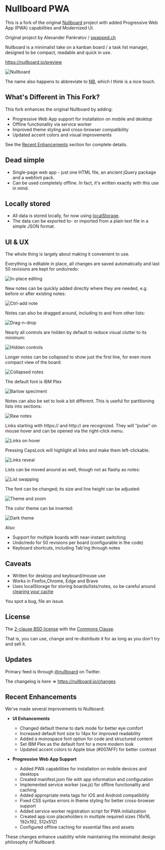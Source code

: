 # Nullboard PWA

This is a fork of the original [Nullboard](https://github.com/apankrat/nullboard) project with added Progressive Web App (PWA) capabilities and Modernized UI.

Original project by Alexander Pankratov / [swapped.ch](https://github.com/apankrat)

Nullboard is a minimalist take on a kanban board / a task list manager, designed to be compact, readable and quick in use.

https://nullboard.io/preview

![Nullboard](images/nullboard-example-alt.png)

The name also happens to abbreviate to [NB](https://en.wikipedia.org/wiki/Nota_bene), which I think is a nice touch.

## What's Different in This Fork?

This fork enhances the original Nullboard by adding:
- Progressive Web App support for installation on mobile and desktop
- Offline functionality via service worker
- Improved theme styling and cross-browser compatibility
- Updated accent colors and visual improvements

See the [Recent Enhancements](#recent-enhancements) section for complete details.

## Dead simple

* Single-page web app - just one HTML file, an ancient jQuery package and a webfont pack.
* Can be used completely offline. In fact, it's written exactly with this use in mind.

## Locally stored

* All data is stored locally, for now using [localStorage](https://developer.mozilla.org/en/docs/Web/API/Window/localStorage).
* The data can be exported to- or imported from a plain text file in a simple JSON format.


## UI & UX

The whole thing is largely about making it convenient to use.

Everything is editable in place, all changes are saved automatically and last 50 revisions are kept for undo/redo:

![In-place editing](images/nullboard-inplace-editing.gif)

New notes can be quickly added directly where they are needed, e.g. before or after existing notes:

![Ctrl-add note](images/nullboard-ctrl-add-note.gif)

Notes can also be dragged around, including to and from other lists:

![Drag-n-drop](images/nullboard-drag-n-drop.gif)

Nearly all controls are hidden by default to reduce visual clutter to its minimum:

![Hidden controls](images/nullboard-hidden-controls.gif)

Longer notes can be collapsed to show just the first line, for even more compact view of the board:

![Collapsed notes](images/nullboard-collapsed-notes.gif)

The default font is IBM Plex

![Barlow speciment](images/barlow-specimen.png)

Notes can also be set to look a bit different. This is useful for partitioning lists into sections:

![Raw notes](images/nullboard-raw-notes.gif)

Links starting with https:// and http:// are recognized. They will "pulse" on mouse hover and can be opened via the right-click menu.

![Links on hover](images/nullboard-links-on-hover.gif)

Pressing CapsLock will highlight all links and make them left-clickable.

![Links reveal](images/nullboard-links-reveal.gif)

Lists can be moved around as well, though not as flashy as notes:

![List swapping](images/nullboard-list-swap.gif)

The font can be changed; its size and line height can be adjusted:

![Theme and zoom](images/nullboard-ui-preferences.gif)

The color theme can be inverted:

![Dark theme](images/nullboard-dark-theme.gif)

Also:

* Support for multiple boards with near-instant switching
* Undo/redo for 50 revisions per board (configurable in the code)
* Keyboard shortcuts, including Tab'ing through notes

## Caveats

* Written for desktop and keyboard/mouse use
* Works in Firefox,Chrome, Edge and Brave
* Uses localStorage for storing boards/lists/notes, so be careful around [clearing your cache](https://stackoverflow.com/questions/9948284/how-persistent-is-localstorage)

You spot a bug, file an issue.

## License

The [2-clause BSD license](https://opensource.org/licenses/BSD-2-Clause/) with the [Commons Clause](https://commonsclause.com/).

That is, you can use, change and re-distribute it for as long as you don't try and sell it.

## Updates

Primary feed is through [@nullboard](https://twitter.com/nullboard) on Twitter.

The changelog is here => https://nullboard.io/changes

## Recent Enhancements

We've made several improvements to Nullboard:

* **UI Enhancements**
  * Changed default theme to dark mode for better eye comfort
  * Increased default font size to 14px for improved readability
  * Added a monospace font option for code and structured content
  * Set IBM Plex as the default font for a more modern look
  * Updated accent colors to Apple blue (#007AFF) for better contrast

* **Progressive Web App Support**
  * Added PWA capabilities for installation on mobile devices and desktops
  * Created manifest.json file with app information and configuration
  * Implemented service worker (sw.js) for offline functionality and caching
  * Added appropriate meta tags for iOS and Android compatibility 
  * Fixed CSS syntax errors in theme styling for better cross-browser support
  * Added service worker registration script for PWA initialization
  * Created app icon placeholders in multiple required sizes (16x16, 192x192, 512x512)
  * Configured offline caching for essential files and assets

These changes enhance usability while maintaining the minimalist design philosophy of Nullboard.
